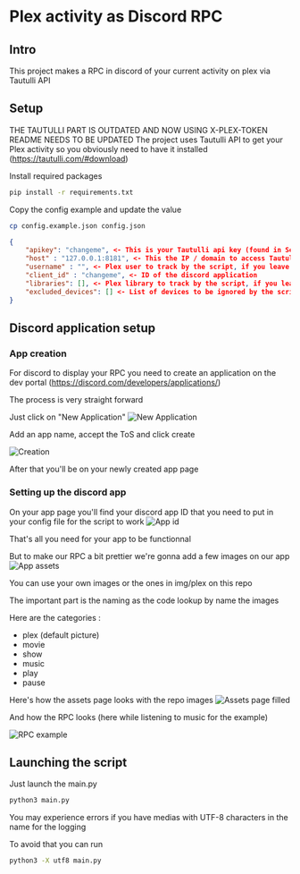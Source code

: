 # Plex activity as Discord RPC

## Intro

This project makes a RPC in discord of your current activity on plex via Tautulli API

## Setup

THE TAUTULLI PART IS OUTDATED AND NOW USING X-PLEX-TOKEN
README NEEDS TO BE UPDATED
The project uses Tautulli API to get your Plex activity so you obviously need to have it installed (<https://tautulli.com/#download>)

Install required packages

```bash
pip install -r requirements.txt
```

Copy the config example and update the value

```bash
cp config.example.json config.json
```

```json
{
    "apikey": "changeme", <- This is your Tautulli api key (found in Settings -> Web Interface)
    "host" : "127.0.0.1:8181", <- This the IP / domain to access Tautulli, leave it as is if Tautulli run on the same computer as the script
    "username" : "", <- Plex user to track by the script, if you leave it blank it will apply to any user
    "client_id" : "changeme", <- ID of the discord application
    "libraries": [], <- Plex library to track by the script, if you leave it blank it will apply to every library of the plex server
    "excluded_devices": [] <- List of devices to be ignored by the script, you can leave it blank if not needed
}
```

## Discord application setup

### App creation

For discord to display your RPC you need to create an application on the dev portal (<https://discord.com/developers/applications/>)

The process is very straight forward

Just click on "New Application"
![New Application](./img/doc/create_app.png)

Add an app name, accept the ToS and click create

![Creation](./img/doc/app_name.png)

After that you'll be on your newly created app page

### Setting up the discord app

On your app page you'll find your discord app ID that you need to put in your config file for the script to work
![App id](./img/doc/app_id.png)

That's all you need for your app to be functionnal

But to make our RPC a bit prettier we're gonna add a few images on our app
![App assets](./img/doc/app_assets.png)

You can use your own images or the ones in img/plex on this repo

The important part is the naming as the code lookup by name the images

Here are the categories :

- plex (default picture)
- movie
- show
- music
- play
- pause

Here's how the assets page looks with the repo images
![Assets page filled](./img/doc/assets_page.png)

And how the RPC looks (here while listening to music for the example)

![RPC example](./img/doc/rpc_example.png)

## Launching the script

Just launch the main.py

```bash
python3 main.py
```

You may experience errors if you have medias with UTF-8 characters in the name for the logging

To avoid that you can run

```bash
python3 -X utf8 main.py
```
